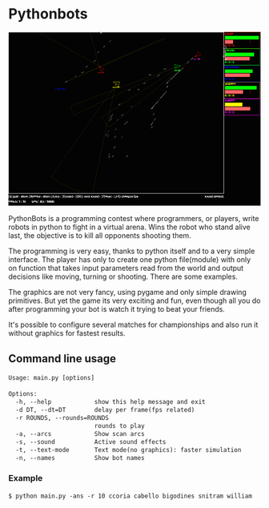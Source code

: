 # Pythonbots

![screenshot](img/screenshot.png "Screenshot")

PythonBots is a programming contest where programmers, or players, write robots
in python to fight in a virtual arena. Wins the robot who stand alive last, the
objective is to kill all opponents shooting them.

The programming is very easy, thanks to python itself and to a very simple
interface. The player has only to create one python file(module) with only on
function that takes input parameters read from the world and output decisions
like moving, turning or shooting. There are some examples.

The graphics are not very fancy, using pygame and only simple drawing
primitives. But yet the game its very exciting and fun, even though all you do
after programming your bot is watch it trying to beat your friends.

It's possible to configure several matches for championships and also run it
without graphics for fastest results. 

## Command line usage

```console
Usage: main.py [options]

Options:
  -h, --help            show this help message and exit
  -d DT, --dt=DT        delay per frame(fps related)
  -r ROUNDS, --rounds=ROUNDS
                        rounds to play
  -a, --arcs            Show scan arcs
  -s, --sound           Active sound effects
  -t, --text-mode       Text mode(no graphics): faster simulation
  -n, --names           Show bot names
```

### Example

```console
$ python main.py -ans -r 10 ccoria cabello bigodines snitram william
```

